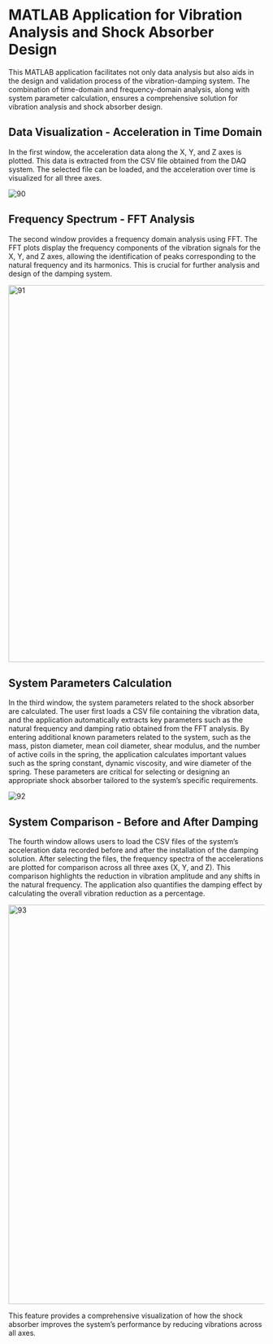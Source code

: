 # MATLAB Application for Vibration Analysis and Shock Absorber Design

This MATLAB application facilitates not only data analysis but also aids in the design and validation process of the vibration-damping system. The combination of time-domain and frequency-domain analysis, along with system parameter calculation, ensures a comprehensive solution for vibration analysis and shock absorber design.

## Data Visualization - Acceleration in Time Domain

In the first window, the acceleration data along the X, Y, and Z axes is plotted. This data is extracted from the CSV file obtained from the DAQ system. The selected file can be loaded, and the acceleration over time is visualized for all three axes.

![90](https://github.com/user-attachments/assets/62f2eda7-0a80-4c8c-83c8-d94d3319010c)


## Frequency Spectrum - FFT Analysis

The second window provides a frequency domain analysis using FFT. The FFT plots display the frequency components of the vibration signals for the X, Y, and Z axes, allowing the identification of peaks corresponding to the natural frequency and its harmonics. This is crucial for further analysis and design of the damping system.

<img width="741" alt="91" src="https://github.com/user-attachments/assets/9216c173-51b4-48c5-ba64-b890069524f3">

## System Parameters Calculation

In the third window, the system parameters related to the shock absorber are calculated. The user first loads a CSV file containing the vibration data, and the application automatically extracts key parameters such as the natural frequency and damping ratio obtained from the FFT analysis. By entering additional known parameters related to the system, such as the mass, piston diameter, mean coil diameter, shear modulus, and the number of active coils in the spring, the application calculates important values such as the spring constant, dynamic viscosity, and wire diameter of the spring. These parameters are critical for selecting or designing an appropriate shock absorber tailored to the system’s specific requirements.

![92](https://github.com/user-attachments/assets/92cf70bb-9d5e-41e4-81e1-4f9134f15597)

## System Comparison - Before and After Damping

The fourth window allows users to load the CSV files of the system’s acceleration data recorded before and after the installation of the damping solution. After selecting the files, the frequency spectra of the accelerations are plotted for comparison across all three axes (X, Y, and Z). This comparison highlights the reduction in vibration amplitude and any shifts in the natural frequency. The application also quantifies the damping effect by calculating the overall vibration reduction as a percentage.

<img width="785" alt="93" src="https://github.com/user-attachments/assets/c40a068b-7489-4f9c-8795-0fa2756ac971">

This feature provides a comprehensive visualization of how the shock absorber improves the system’s performance by reducing vibrations across all axes.

